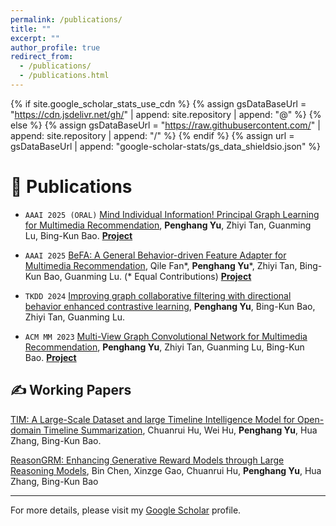 ```yaml
---
permalink: /publications/
title: ""
excerpt: ""
author_profile: true
redirect_from: 
  - /publications/
  - /publications.html
---
```


{% if site.google_scholar_stats_use_cdn %}
{% assign gsDataBaseUrl = "https://cdn.jsdelivr.net/gh/" | append: site.repository | append: "@" %}
{% else %}
{% assign gsDataBaseUrl = "https://raw.githubusercontent.com/" | append: site.repository | append: "/" %}
{% endif %}
{% assign url = gsDataBaseUrl | append: "google-scholar-stats/gs_data_shieldsio.json" %}

# 📝 Publications

- `AAAI 2025 (ORAL)` [Mind Individual Information! Principal Graph Learning for Multimedia Recommendation](https://ojs.aaai.org/index.php/AAAI/article/view/33429), **Penghang Yu**, Zhiyi Tan, Guanming Lu, Bing-Kun Bao. [**Project**](https://github.com/demonph10/PGL)

- `AAAI 2025` [BeFA: A General Behavior-driven Feature Adapter for Multimedia Recommendation](https://ojs.aaai.org/index.php/AAAI/article/view/33429), Qile Fan*, **Penghang Yu***, Zhiyi Tan, Bing-Kun Bao, Guanming Lu. (* Equal Contributions) [**Project**](https://github.com/fqldom/BeFA)

- `TKDD 2024` [Improving graph collaborative filtering with directional behavior enhanced contrastive learning](https://dl.acm.org/doi/10.1145/3663574), **Penghang Yu**, Bing-Kun Bao, Zhiyi Tan, Guanming Lu.

- `ACM MM 2023` [Multi-View Graph Convolutional Network for Multimedia Recommendation](https://dl.acm.org/doi/abs/10.1145/3581783.3613915), **Penghang Yu**, Zhiyi Tan, Guanming Lu, Bing-Kun Bao. [**Project**](https://github.com/demonph10/MGCN)


## ✍ Working Papers
[TIM: A Large-Scale Dataset and large Timeline Intelligence Model for Open-domain Timeline Summarization](https://arxiv.org/abs/2506.21616), Chuanrui Hu, Wei Hu, **Penghang Yu**, Hua Zhang, Bing-Kun Bao.

[ReasonGRM: Enhancing Generative Reward Models through Large Reasoning Models](https://arxiv.org/abs/2506.16712), Bin Chen, Xinzge Gao, Chuanrui Hu, **Penghang Yu**, Hua Zhang, Bing-Kun Bao

---

For more details, please visit my [Google Scholar](https://scholar.google.com/citations?user=GeIFj2cAAAAJ) profile.